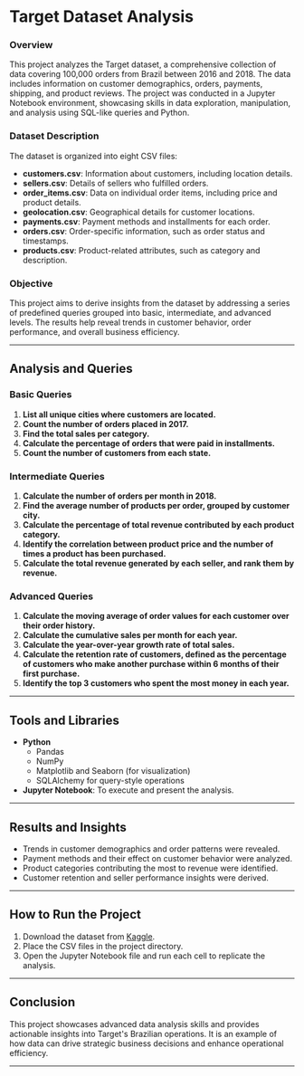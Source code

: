 # Target Dataset Analysis  

### Overview  
This project analyzes the Target dataset, a comprehensive collection of data covering 100,000 orders from Brazil between 2016 and 2018. The data includes information on customer demographics, orders, payments, shipping, and product reviews. The project was conducted in a Jupyter Notebook environment, showcasing skills in data exploration, manipulation, and analysis using SQL-like queries and Python.  

### Dataset Description  
The dataset is organized into eight CSV files:  
- **customers.csv**: Information about customers, including location details.  
- **sellers.csv**: Details of sellers who fulfilled orders.  
- **order_items.csv**: Data on individual order items, including price and product details.  
- **geolocation.csv**: Geographical details for customer locations.  
- **payments.csv**: Payment methods and installments for each order.  
- **orders.csv**: Order-specific information, such as order status and timestamps.  
- **products.csv**: Product-related attributes, such as category and description.  

### Objective  
This project aims to derive insights from the dataset by addressing a series of predefined queries grouped into basic, intermediate, and advanced levels. The results help reveal trends in customer behavior, order performance, and overall business efficiency.  

---

## Analysis and Queries  

### Basic Queries  
1. **List all unique cities where customers are located.**  
2. **Count the number of orders placed in 2017.**  
3. **Find the total sales per category.**  
4. **Calculate the percentage of orders that were paid in installments.**  
5. **Count the number of customers from each state.**  

### Intermediate Queries  
1. **Calculate the number of orders per month in 2018.**  
2. **Find the average number of products per order, grouped by customer city.**  
3. **Calculate the percentage of total revenue contributed by each product category.**  
4. **Identify the correlation between product price and the number of times a product has been purchased.**  
5. **Calculate the total revenue generated by each seller, and rank them by revenue.**  

### Advanced Queries  
1. **Calculate the moving average of order values for each customer over their order history.**  
2. **Calculate the cumulative sales per month for each year.**  
3. **Calculate the year-over-year growth rate of total sales.**  
4. **Calculate the retention rate of customers, defined as the percentage of customers who make another purchase within 6 months of their first purchase.**  
5. **Identify the top 3 customers who spent the most money in each year.**  

---

## Tools and Libraries  
- **Python**  
  - Pandas  
  - NumPy  
  - Matplotlib and Seaborn (for visualization)  
  - SQLAlchemy for query-style operations  
- **Jupyter Notebook**: To execute and present the analysis.  

---

## Results and Insights  
- Trends in customer demographics and order patterns were revealed.  
- Payment methods and their effect on customer behavior were analyzed.  
- Product categories contributing the most to revenue were identified.  
- Customer retention and seller performance insights were derived.  

---

## How to Run the Project  
1. Download the dataset from [Kaggle](https://www.kaggle.com/datasets/devarajv88/target-dataset?select=products.csv).  
2. Place the CSV files in the project directory.  
3. Open the Jupyter Notebook file and run each cell to replicate the analysis.  

---

## Conclusion  
This project showcases advanced data analysis skills and provides actionable insights into Target's Brazilian operations. It is an example of how data can drive strategic business decisions and enhance operational efficiency.  

---
